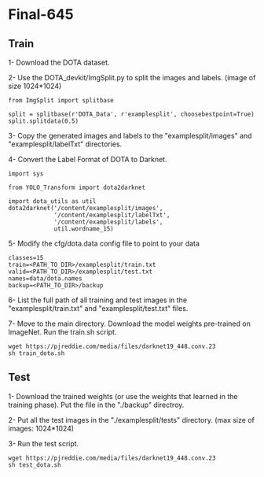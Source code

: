 # Final-645

## Train
1- Download the DOTA dataset.

2- Use the DOTA_devkit/ImgSplit.py to split the images and labels. (image of size 1024*1024)
  ```
  from ImgSplit import splitbase
  
  split = splitbase(r'DOTA_Data', r'examplesplit', choosebestpoint=True)
  split.splitdata(0.5)
  
  ```
3- Copy the generated images and labels to the "examplesplit/images" and "examplesplit/labelTxt" directories.

4- Convert the Label Format of DOTA to Darknet.
  ```
  import sys

  from YOLO_Transform import dota2darknet

  import dota_utils as util
  dota2darknet('/content/examplesplit/images',
               '/content/examplesplit/labelTxt',
               '/content/examplesplit/labels',
               util.wordname_15)
  ```


5- Modify the cfg/dota.data config file to point to your data
  ```
  classes=15
  train=<PATH_TO_DIR>/examplesplit/train.txt
  valid=<PATH_TO_DIR>/examplesplit/test.txt
  names=data/dota.names
  backup=<PATH_TO_DIR>/backup
  
  ```
6- List the full path of all training and test images in the "examplesplit/train.txt" and "examplesplit/test.txt" files. 

7- Move to the main directory. Download the model weights pre-trained on ImageNet. Run the train.sh script.

  ```
  wget https://pjreddie.com/media/files/darknet19_448.conv.23
  sh train_dota.sh 
  
  ```
  
 
## Test

1- Download the trained weights (or use the weights that learned in the training phase). Put the file in the "./backup" directroy.

2- Put all the test images in the "./examplesplit/tests" directory. (max size of images: 1024*1024)

3- Run the test script.


  ```
  wget https://pjreddie.com/media/files/darknet19_448.conv.23
  sh test_dota.sh
  
  ```
